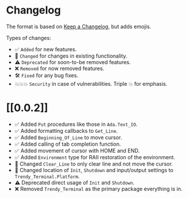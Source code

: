 # Changelog

The format is based on [Keep a Changelog](https://keepachangelog.com/en/1.0.0/),
but adds emojis.

Types of changes:

- ✅ `Added` for new features.
- 🔄 `Changed` for changes in existing functionality.
- ⚠️ `Deprecated` for soon-to-be removed features.
- ❌ `Removed` for now removed features.
- 🛠️ `Fixed` for any bug fixes.
- 💥💥💥 `Security` in case of vulnerabilities. Triple 💥 for emphasis.

# [[0.0.2]]

- ✅ Added `Put` procedures like those in `Ada.Text_IO`.
- ✅ Added formatting callbacks to `Get_Line`.
- ✅ Added `Beginning_Of_Line` to move cursor.
- ✅ Added calling of tab completion function.
- ✅ Added movement of cursor with HOME and END.
- ✅ Added `Environment` type for RAII restoration of the environment.
- 🔄 Changed `Clear_Line` to only clear line and not move the cursor.
- 🔄 Changed location of `Init`, `Shutdown` and input/output settings to `Trendy_Terminal.Platform`.
- ⚠️ Deprecated direct usage of `Init` and `Shutdown`.
- ❌ Removed `Trendy_Terminal` as the primary package everything is in.

